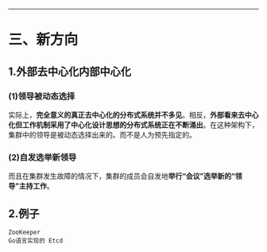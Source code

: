 
----
# 三、新方向
## 1.外部去中心化内部中心化

### (1)领导被动态选择
实际上，**完全意义的真正去中心化的分布式系统并不多见**。相反，**外部看来去中心化但工作机制采用了中心化设计思想的分布式系统正在不断涌出**。在这种架构下，集群中的领导是被动态选择出来的。而不是人为预先指定的。

### (2)自发选举新领导
而且在集群发生故障的情况下，集群的成员会自发地**举行“会议”选举新的“领导”主持工作**。

## 2.例子
    ZooKeeper
    Go语言实现的 Etcd